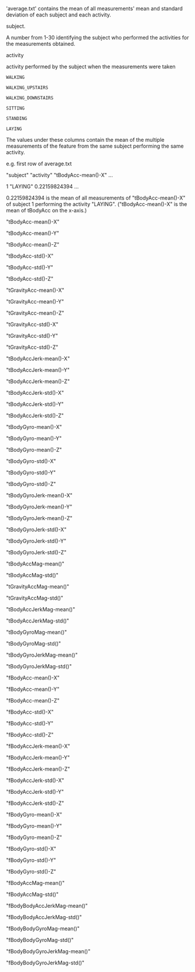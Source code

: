 'average.txt' contains the mean of all measurements' mean and standard deviation of each subject and each activity.  

subject. 

  A number from 1-30 identifying the subject who performed the activities for the measurements obtained.  
  
activity

  activity performed by the subject when the measurements were taken
    
    WALKING
    
    WALKING_UPSTAIRS
    
    WALKING_DOWNSTAIRS
    
    SITTING
    
    STANDING
    
    LAYING

The values under these columns contain the mean of the multiple measurements of 
the feature from the same subject performing the same activity.

e.g. first row of average.txt

"subject" "activity" "tBodyAcc-mean()-X" ...

1          "LAYING"     0.22159824394    ...

0.22159824394 is the mean of all measurements of "tBodyAcc-mean()-X" of subject 1 performing the activity "LAYING".
("tBodyAcc-mean()-X" is the mean of tBodyAcc on the x-axis.)

"tBodyAcc-mean()-X" 

"tBodyAcc-mean()-Y" 

"tBodyAcc-mean()-Z" 

"tBodyAcc-std()-X" 

"tBodyAcc-std()-Y" 

"tBodyAcc-std()-Z" 

"tGravityAcc-mean()-X" 

"tGravityAcc-mean()-Y" 

"tGravityAcc-mean()-Z" 

"tGravityAcc-std()-X" 

"tGravityAcc-std()-Y" 

"tGravityAcc-std()-Z" 

"tBodyAccJerk-mean()-X" 

"tBodyAccJerk-mean()-Y" 

"tBodyAccJerk-mean()-Z" 

"tBodyAccJerk-std()-X" 

"tBodyAccJerk-std()-Y" 

"tBodyAccJerk-std()-Z" 

"tBodyGyro-mean()-X" 

"tBodyGyro-mean()-Y" 

"tBodyGyro-mean()-Z" 

"tBodyGyro-std()-X" 

"tBodyGyro-std()-Y" 

"tBodyGyro-std()-Z" 

"tBodyGyroJerk-mean()-X" 

"tBodyGyroJerk-mean()-Y" 

"tBodyGyroJerk-mean()-Z" 

"tBodyGyroJerk-std()-X" 

"tBodyGyroJerk-std()-Y" 

"tBodyGyroJerk-std()-Z" 

"tBodyAccMag-mean()" 

"tBodyAccMag-std()" 

"tGravityAccMag-mean()" 

"tGravityAccMag-std()" 

"tBodyAccJerkMag-mean()" 

"tBodyAccJerkMag-std()" 

"tBodyGyroMag-mean()" 

"tBodyGyroMag-std()" 

"tBodyGyroJerkMag-mean()" 

"tBodyGyroJerkMag-std()" 

"fBodyAcc-mean()-X" 

"fBodyAcc-mean()-Y" 

"fBodyAcc-mean()-Z" 

"fBodyAcc-std()-X" 

"fBodyAcc-std()-Y" 

"fBodyAcc-std()-Z" 

"fBodyAccJerk-mean()-X" 

"fBodyAccJerk-mean()-Y" 

"fBodyAccJerk-mean()-Z" 

"fBodyAccJerk-std()-X" 

"fBodyAccJerk-std()-Y" 

"fBodyAccJerk-std()-Z" 

"fBodyGyro-mean()-X" 

"fBodyGyro-mean()-Y" 

"fBodyGyro-mean()-Z" 

"fBodyGyro-std()-X" 

"fBodyGyro-std()-Y" 

"fBodyGyro-std()-Z" 

"fBodyAccMag-mean()" 

"fBodyAccMag-std()" 

"fBodyBodyAccJerkMag-mean()" 

"fBodyBodyAccJerkMag-std()" 

"fBodyBodyGyroMag-mean()" 

"fBodyBodyGyroMag-std()" 

"fBodyBodyGyroJerkMag-mean()" 

"fBodyBodyGyroJerkMag-std()"

